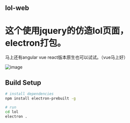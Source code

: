## lol-web
# 这个使用jquery的仿造lol页面，electron打包。

马上还有angular vue react版本原生也可以试试。（vue马上好）


![image](https://github.com/jztysm/lol-web/blob/master/lol/pic/my1.png)

## Build Setup

``` bash
# install dependencies
npm install electron-prebuilt -g

# run
cd lol
electron .
```

